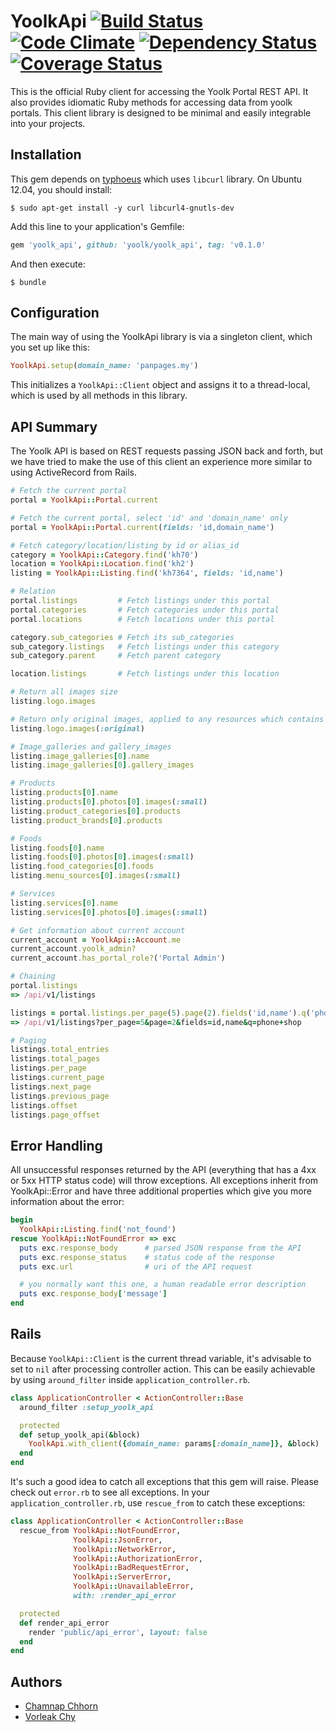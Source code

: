 # YoolkApi [![Build Status](https://travis-ci.org/yoolk/yoolk_api.png?branch=master)](https://travis-ci.org/yoolk/yoolk_api) [![Code Climate](https://codeclimate.com/repos/527f0090c7f3a35566082bf4/badges/c19085110192a2f43e91/gpa.png)](https://codeclimate.com/repos/527f0090c7f3a35566082bf4/feed) [![Dependency Status](https://gemnasium.com/yoolk/yoolk_api.png)](https://gemnasium.com/yoolk/yoolk_api) [![Coverage Status](https://coveralls.io/repos/yoolk/yoolk_api/badge.png?branch=master)](https://coveralls.io/r/yoolk/yoolk_api?branch=master)

This is the official Ruby client for accessing the Yoolk Portal REST API. It also provides idiomatic Ruby methods for accessing data from yoolk portals. This client library is designed to be minimal and easily integrable into your projects.

## Installation

This gem depends on [typhoeus](https://github.com/typhoeus/typhoeus) which uses `libcurl` library. On Ubuntu 12.04, you should install:

    $ sudo apt-get install -y curl libcurl4-gnutls-dev

Add this line to your application's Gemfile:

```ruby
gem 'yoolk_api', github: 'yoolk/yoolk_api', tag: 'v0.1.0'
```

And then execute:

    $ bundle

## Configuration

The main way of using the YoolkApi library is via a singleton client, which you set up like this:

```ruby
YoolkApi.setup(domain_name: 'panpages.my')
```

This initializes a `YoolkApi::Client` object and assigns it to a thread-local, which is used by all methods in this library.

## API Summary

The Yoolk API is based on REST requests passing JSON back and forth, but we have tried to make the use of this client an experience more similar to using ActiveRecord from Rails.

```ruby
# Fetch the current portal
portal = YoolkApi::Portal.current

# Fetch the current portal, select 'id' and 'domain_name' only
portal = YoolkApi::Portal.current(fields: 'id,domain_name')

# Fetch category/location/listing by id or alias_id
category = YoolkApi::Category.find('kh70')
location = YoolkApi::Location.find('kh2')
listing = YoolkApi::Listing.find('kh7364', fields: 'id,name')

# Relation
portal.listings         # Fetch listings under this portal
portal.categories       # Fetch categories under this portal
portal.locations        # Fetch locations under this portal

category.sub_categories # Fetch its sub_categories
sub_category.listings   # Fetch listings under this category
sub_category.parent     # Fetch parent category

location.listings       # Fetch listings under this location

# Return all images size
listing.logo.images

# Return only original images, applied to any resources which contains images array.
listing.logo.images(:original)

# Image_galleries and gallery_images
listing.image_galleries[0].name
listing.image_galleries[0].gallery_images

# Products
listing.products[0].name
listing.products[0].photos[0].images(:small)
listing.product_categories[0].products
listing.product_brands[0].products

# Foods
listing.foods[0].name
listing.foods[0].photos[0].images(:small)
listing.food_categories[0].foods
listing.menu_sources[0].images(:small)

# Services
listing.services[0].name
listing.services[0].photos[0].images(:small)

# Get information about current account
current_account = YoolkApi::Account.me
current_account.yoolk_admin?
current_account.has_portal_role?('Portal Admin')

# Chaining
portal.listings
=> /api/v1/listings

listings = portal.listings.per_page(5).page(2).fields('id,name').q('phone shop')
=> /api/v1/listings?per_page=5&page=2&fields=id,name&q=phone+shop

# Paging
listings.total_entries
listings.total_pages
listings.per_page
listings.current_page
listings.next_page
listings.previous_page
listings.offset
listings.page_offset
```

## Error Handling

All unsuccessful responses returned by the API (everything that has a 4xx or 5xx HTTP status code) will throw exceptions. All exceptions inherit from YoolkApi::Error and have three additional properties which give you more information about the error:

```ruby
begin
  YoolkApi::Listing.find('not_found')
rescue YoolkApi::NotFoundError => exc
  puts exc.response_body      # parsed JSON response from the API
  puts exc.response_status    # status code of the response
  puts exc.url                # uri of the API request

  # you normally want this one, a human readable error description
  puts exc.response_body['message']
end
```

## Rails

Because `YoolkApi::Client` is the current thread variable, it's advisable to set to `nil` after processing controller action. This can be easily achievable by using `around_filter` inside `application_controller.rb`.

```ruby
class ApplicationController < ActionController::Base
  around_filter :setup_yoolk_api

  protected
  def setup_yoolk_api(&block)
    YoolkApi.with_client({domain_name: params[:domain_name]}, &block)
  end
end
```

It's such a good idea to catch all exceptions that this gem will raise. Please check out `error.rb` to see all exceptions. In your `application_controller.rb`, use `rescue_from` to catch these exceptions:

```ruby
class ApplicationController < ActionController::Base
  rescue_from YoolkApi::NotFoundError,
              YoolkApi::JsonError,
              YoolkApi::NetworkError,
              YoolkApi::AuthorizationError,
              YoolkApi::BadRequestError,
              YoolkApi::ServerError,
              YoolkApi::UnavailableError,
              with: :render_api_error

  protected
  def render_api_error
    render 'public/api_error', layout: false
  end
end
```

## Authors

* [Chamnap Chhorn](https://github.com/chamnap)
* [Vorleak Chy](https://github.com/vorleakchy)
